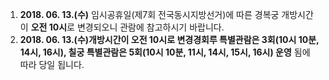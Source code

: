1. **2018. 06. 13.(수)** 임시공휴일(제7회 전국동시지방선거)에 따른 경복궁 개방시간이 **오전 10시**로 변경되오니 관람에 참고하시기 바랍니다.
2. **2018. 06. 13.(수)개방시간이 오전 10시로 변경경회루 특별관람은 3회(10시 10분, 14시, 16시), 칠궁 특별관람은 5회(10시 10분, 11시, 14시, 15시, 16시) 운영** 됨에 따라 당일 됩니다.